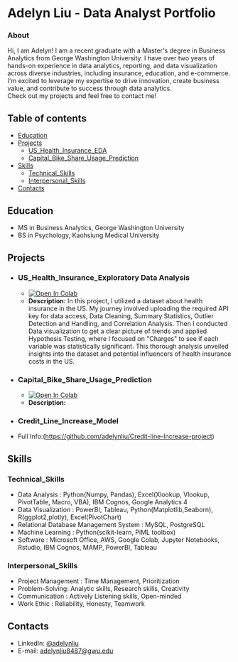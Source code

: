 # Adelyn Liu - Data Analyst Portfolio

### About
Hi, I am Adelyn! I am a recent graduate with a Master's degree in Business Analytics from George Washington University. I have over two years of hands-on experience in data analytics, reporting, and data visualization across diverse industries, including insurance, education, and e-commerce.
I'm excited to leverage my expertise to drive innovation, create business value, and contribute to success through data analytics.       
Check out my projects and feel free to contact me!

## Table of contents
- [Education](#Education)
- [Projects](#Projects)
  + [US_Health_Insurance_EDA](#US_Health_Insurance_Exploratory_Data_Analysis)
  + [Capital_Bike_Share_Usage_Prediction](#Capital_Bike_Share_Usage_Prediction)
- [Skills](#Skills)
  + [Technical_Skills](#Technical_Skills)
  + [Interpersonal_Skills](#Interpersonal_Skills)
- [Contacts](#Contacts)
  
## Education
- MS in Business Analytics, George Washington University
- BS in Psychology, Kaohsiung Medical University

## Projects
- ### US_Health_Insurance_Exploratory Data Analysis
  - [![Open In Colab](https://colab.research.google.com/assets/colab-badge.svg)](https://github.com/adelynliu/Portfolio/blob/main/US_Health_Insurance_EDA.ipynb)
  - **Description:** In this project, I utilized a dataset about health insurance in the US. My journey involved uploading the required API key for data access, Data Cleaning, Summary Statistics, Outlier Detection and Handling, and Correlation Analysis. Then I conducted Data visualization to get a clear picture of trends and applied Hypothesis Testing, where I focused on "Charges" to see if each variable was statistically significant. This thorough analysis unveiled insights into the dataset and potential influencers of health insurance costs in the US.
  
- ### Capital_Bike_Share_Usage_Prediction
  - [![Open In Colab](https://colab.research.google.com/assets/colab-badge.svg)](https://github.com/adelynliu/Portfolio/blob/main/CapitalBikeshare.ipynb)
  - **Description:**
- ### Credit_Line_Increase_Model
-  Full Info:(https://github.com/adelynliu/Credit-line-Increase-project)
   


## Skills
 ### Technical_Skills
- Data Analysis : Python(Numpy, Pandas), Excel(Xlookup, Vlookup, PivotTable, Macro, VBA), IBM Cognos, Google Analytics 4
- Data Visualization : PowerBI, Tableau, Python(Matplotlib,Seaborn), R(ggplot2,plotly), Excel(PivotChart)
- Relational Database Management System : MySQL, PostgreSQL
- Machine Learning : Python(scikit-learn, PiML toolbox)
- Software : Microsoft Office, AWS, Google Colab, Jupyter Notebooks, Rstudio, IBM Cognos, MAMP, PowerBI, Tableau

 ### Interpersonal_Skills
- Project Management : Time Management, Prioritization
- Problem-Solving: Analytic skills, Research skills, Creativity
- Communication : Actively Listening skills, Open-minded
- Work Ethic : Reliability, Honesty, Teamwork

## Contacts
- LinkedIn: [@adelynliu](https://www.linkedin.com/in/adelyn-liu-data-analytics )
- E-mail: adelynliu8487@gwu.edu

